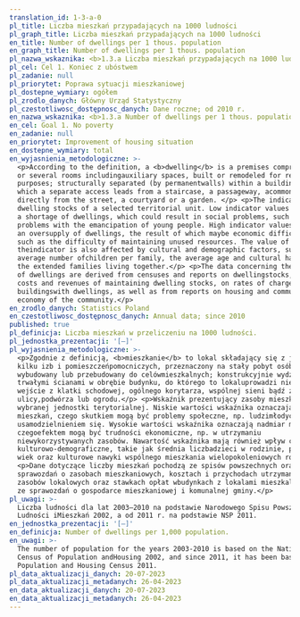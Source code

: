 ```yaml
---
translation_id: 1-3-a-0
pl_title: Liczba mieszkań przypadających na 1000 ludności
pl_graph_title: Liczba mieszkań przypadających na 1000 ludności
en_title: Number of dwellings per 1 thous. population
en_graph_title: Number of dwellings per 1 thous. population
pl_nazwa_wskaznika: <b>1.3.a Liczba mieszkań przypadających na 1000 ludności </b>
pl_cel: Cel 1. Koniec z ubóstwem
pl_zadanie: null
pl_priorytet: Poprawa sytuacji mieszkaniowej
pl_dostepne_wymiary: ogółem
pl_zrodlo_danych: Główny Urząd Statystyczny
pl_czestotliwosc_dostępnosc_danych: Dane roczne; od 2010 r.
en_nazwa_wskaznika: <b>1.3.a Number of dwellings per 1 thous. population</b>
en_cel: Goal 1. No poverty
en_zadanie: null
en_priorytet: Improvement of housing situation
en_dostepne_wymiary: total
en_wyjasnienia_metodologiczne: >-
  <p>According to the definition, a <b>dwelling</b> is a premises comprising one
  or several rooms includingauxiliary spaces, built or remodeled for residential
  purposes; structurally separated (by permanentwalls) within a building, into
  which a separate access leads from a staircase, a passageway, acommon hall or
  directly from the street, a courtyard or a garden. </p> <p>The indicator shows
  dwelling stocks of a selected territorial unit. Low indicator values indicate
  a shortage of dwellings, which could result in social problems, such as
  problems with the emancipation of young people. High indicator values indicate
  an oversupply of dwellings, the result of which maybe economic difficulties,
  such as the difficulty of maintaining unused resources. The value of
  theindicator is also affected by cultural and demographic factors, such as the
  average number ofchildren per family, the average age and cultural habits of
  the extended families living together.</p> <p>The data concerning the number
  of dwellings are derived from censuses and reports on dwellingstocks, on the
  costs and revenues of maintaining dwelling stocks, on rates of charges in
  buildingswith dwellings, as well as from reports on housing and communal
  economy of the community.</p>
en_zrodlo_danych: Statistics Poland
en_czestotliwosc_dostępnosc_danych: Annual data; since 2010
published: true
pl_definicja: Liczba mieszkań w przeliczeniu na 1000 ludności.
pl_jednostka_prezentacji: '[–]'
pl_wyjasnienia_metodologiczne: >-
  <p>Zgodnie z definicją, <b>mieszkanie</b> to lokal składający się z jednej lub
  kilku izb i pomieszczeńpomocniczych, przeznaczony na stały pobyt osób -
  wybudowany lub przebudowany do celówmieszkalnych; konstrukcyjnie wydzielony
  trwałymi ścianami w obrębie budynku, do którego to lokaluprowadzi niezależne
  wejście z klatki schodowej, ogólnego korytarza, wspólnej sieni bądź z
  ulicy,podwórza lub ogrodu.</p> <p>Wskaźnik prezentujący zasoby mieszkaniowe
  wybranej jednostki terytorialnej. Niskie wartości wskaźnika oznaczają niedobór
  mieszkań, czego skutkiem mogą być problemy społeczne, np. ludzimłodych z
  usamodzielnieniem się. Wysokie wartości wskaźnika oznaczają nadmiar mieszkań,
  czegoefektem mogą być trudności ekonomiczne, np. w utrzymaniu
  niewykorzystywanych zasobów. Nawartość wskaźnika mają również wpływ czynniki
  kulturowo-demograficzne, takie jak średnia liczbadzieci w rodzinie, przeciętny
  wiek oraz kulturowe nawyki wspólnego mieszkania wielopokoleniowych rodzin.</p>
  <p>Dane dotyczące liczby mieszkań pochodzą ze spisów powszechnych oraz
  sprawozdań o zasobach mieszkaniowych, kosztach i przychodach utrzymania
  zasobów lokalowych oraz stawkach opłat wbudynkach z lokalami mieszkalnymi oraz
  ze sprawozdań o gospodarce mieszkaniowej i komunalnej gminy.</p>
pl_uwagi: >-
  Liczba ludności dla lat 2003–2010 na podstawie Narodowego Spisu Powszechnego
  Ludności iMieszkań 2002, a od 2011 r. na podstawie NSP 2011.
en_jednostka_prezentacji: '[–]'
en_definicja: Number of dwellings per 1,000 population.
en_uwagi: >-
  The number of population for the years 2003-2010 is based on the National
  Census of Population andHousing 2002, and since 2011, it has been based on the
  Population and Housing Census 2011.
pl_data_aktualizacji_danych: 20-07-2023
pl_data_aktualizacji_metadanych: 26-04-2023
en_data_aktualizacji_danych: 20-07-2023
en_data_aktualizacji_metadanych: 26-04-2023
---
```

